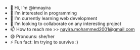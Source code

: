 - 👋 Hi, I’m @imnayira
- 👀 I’m interested in programming
- 🌱 I’m currently learning web development
- 💞️ I’m looking to collaborate on any interesting project
- 📫 How to reach me >> nayira.mohammed2001@gmail.com
- 😄 Pronouns: she/her
- ⚡ Fun fact: Im trying to survive :)


<!---
imnayira/imnayira is a ✨ special ✨ repository because its `README.md` (this file) appears on your GitHub profile.
You can click the Preview link to take a look at your changes.
--->
